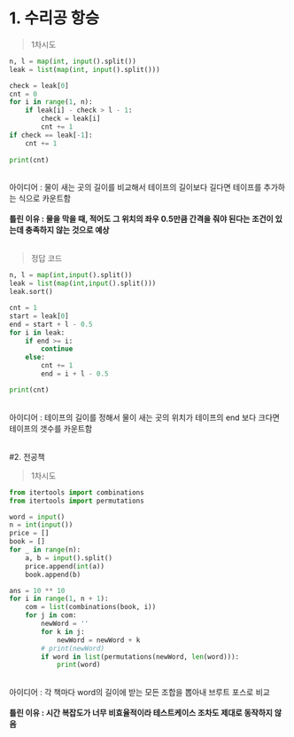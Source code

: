 # 1. 수리공 항승
> 1차시도
```python
n, l = map(int, input().split())
leak = list(map(int, input().split()))

check = leak[0]
cnt = 0
for i in range(1, n):
    if leak[i] - check > l - 1:
        check = leak[i]
        cnt += 1
if check == leak[-1]:
    cnt += 1
    
print(cnt)
```
<br>
아이디어 : 물이 새는 곳의 길이를 비교해서 테이프의 길이보다 길다면 테이프를 추가하는 식으로 카운트함
<br><br>
<b>틀린 이유 : 물을 막을 때, 적어도 그 위치의 좌우 0.5만큼 간격을 줘야 된다는 조건이 있는데 충족하지 않는 것으로 예상</b>
<br><br>

> 정답 코드
```python
n, l = map(int,input().split())
leak = list(map(int,input().split()))
leak.sort()

cnt = 1
start = leak[0]
end = start + l - 0.5
for i in leak:
    if end >= i:
        continue
    else:
        cnt += 1
        end = i + l - 0.5

print(cnt)
```
<br>
아이디어 : 테이프의 길이를 정해서 물이 새는 곳의 위치가 테이프의 end 보다 크다면 테이프의 갯수를 카운트함
<br><br>

#2. 전공책

> 1차시도
```python
from itertools import combinations
from itertools import permutations

word = input()
n = int(input())
price = []
book = []
for _ in range(n):
    a, b = input().split()
    price.append(int(a))
    book.append(b)

ans = 10 ** 10
for i in range(1, n + 1):
    com = list(combinations(book, i))
    for j in com:
        newWord = ''
        for k in j:
            newWord = newWord + k
        # print(newWord)
        if word in list(permutations(newWord, len(word))):
            print(word)
```
<br>
아이디어 : 각 책마다 word의 길이에 받는 모든 조합을 뽑아내 브루트 포스로 비교
<br><br>
<b>틀린 이유 : 시간 복잡도가 너무 비효율적이라 테스트케이스 조차도 제대로 동작하지 않음</b>
<br><br>